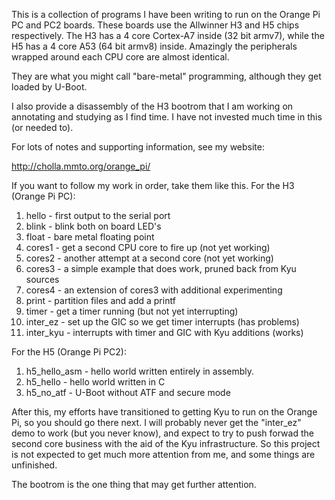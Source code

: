 This is a collection of programs I have been writing to run on
the Orange Pi PC and PC2 boards.
These boards use the Allwinner H3 and H5 chips respectively.
The H3 has a 4 core Cortex-A7 inside (32 bit armv7),
while the H5 has a 4 core A53 (64 bit armv8) inside.
Amazingly the peripherals wrapped around each CPU core are
almost identical.

They are what you might call "bare-metal"
programming, although they get loaded by U-Boot.

I also provide a disassembly of the H3 bootrom that I am working
on annotating and studying as I find time.
I have not invested much time in this (or needed to).

For lots of notes and supporting information, see my website:

http://cholla.mmto.org/orange_pi/

If you want to follow my work in order, take them like this.
For the H3 (Orange Pi PC):

1. hello - first output to the serial port
2. blink - blink both on board LED's
2. float - bare metal floating point
3. cores1 - get a second CPU core to fire up (not yet working)
3. cores2 - another attempt at a second core (not yet working)
3. cores3 - a simple example that does work, pruned back from Kyu sources
3. cores4 - an extension of cores3 with additional experimenting
4. print - partition files and add a printf
5. timer - get a timer running (but not yet interrupting)
6. inter_ez - set up the GIC so we get timer interrupts (has problems)
7. inter_kyu - interrupts with timer and GIC with Kyu additions (works)

For the H5 (Orange Pi PC2):

1. h5_hello_asm - hello world written entirely in assembly.
2. h5_hello - hello world written in C
3. h5_no_atf - U-Boot without ATF and secure mode

After this, my efforts have transitioned to getting Kyu to run on
the Orange Pi, so you should go there next.  I will probably never
get the "inter_ez" demo to work (but you never know), and expect to
try to push forwad the second core business with the aid of the Kyu
infrastructure.  So this project is not expected to get much more
attention from me, and some things are unfinished.

The bootrom is the one thing that may get further attention.
